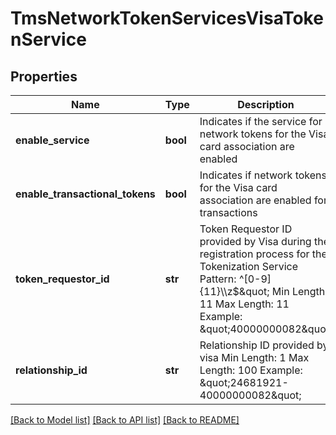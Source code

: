 # TmsNetworkTokenServicesVisaTokenService

## Properties
Name | Type | Description | Notes
------------ | ------------- | ------------- | -------------
**enable_service** | **bool** | Indicates if the service for network tokens for the Visa card association are enabled | [optional] 
**enable_transactional_tokens** | **bool** | Indicates if network tokens for the Visa card association are enabled for transactions | [optional] 
**token_requestor_id** | **str** | Token Requestor ID provided by Visa during the registration process for the Tokenization Service  Pattern: ^[0-9]{11}\\\\z$\&quot; Min Length: 11 Max Length: 11 Example:  \&quot;40000000082\&quot;  | [optional] 
**relationship_id** | **str** | Relationship ID provided by visa  Min Length: 1 Max Length: 100 Example: \&quot;24681921-40000000082\&quot;  | [optional] 

[[Back to Model list]](../README.md#documentation-for-models) [[Back to API list]](../README.md#documentation-for-api-endpoints) [[Back to README]](../README.md)


